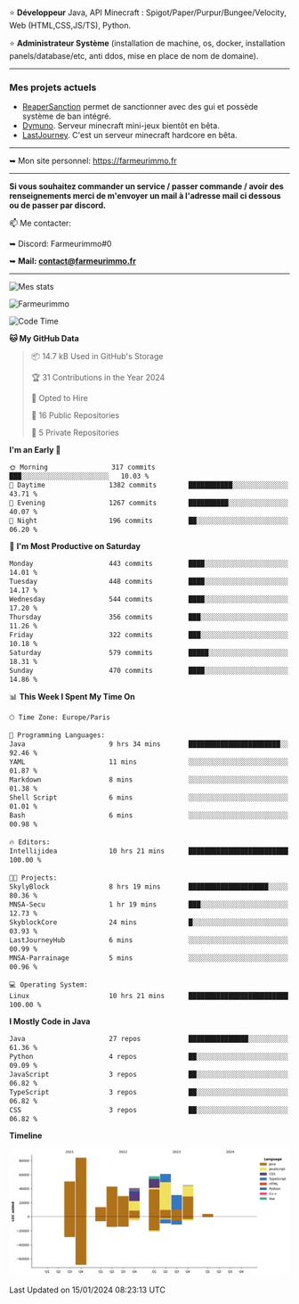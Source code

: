 ⭐ **Développeur** Java, API Minecraft : Spigot/Paper/Purpur/Bungee/Velocity, Web (HTML,CSS,JS/TS), Python.

⭐ **Administrateur Système** (installation de machine, os, docker, installation panels/database/etc, anti ddos, mise en place de nom de domaine).

---

### Mes projets actuels
- [ReaperSanction](https://www.spigotmc.org/resources/reapersanction.89580/) permet de sanctionner avec des gui et possède système de ban intégré.
- [Dymuno](https://discord.gg/dymuno-community-986460742293282886). Serveur minecraft mini-jeux bientôt en bêta.
- [LastJourney](https://lastjourney.fr). C'est un serveur minecraft hardcore en bêta.

---

➥ Mon site personnel: https://farmeurimmo.fr

---

**Si vous souhaitez commander un service / passer commande / avoir des renseignements merci de m'envoyer un mail à l'adresse mail ci dessous ou de passer par discord.**

📫 Me contacter:
 
   ➥ Discord: Farmeurimmo#0
   
   ➥ **Mail: contact@farmeurimmo.fr**

---

![Mes stats](https://github-readme-stats.farmeurimmo.fr/api?username=Farmeurimmo&count_private=true&show_icons=true&theme=radical)

<img src="https://komarev.com/ghpvc/?username=Farmeurimmo" alt="Farmeurimmo" />

<!--START_SECTION:waka-->
![Code Time](http://img.shields.io/badge/Code%20Time-1%2C117%20hrs%2042%20mins-blue)

**🐱 My GitHub Data** 

> 📦 14.7 kB Used in GitHub's Storage 
 > 
> 🏆 31 Contributions in the Year 2024
 > 
> 💼 Opted to Hire
 > 
> 📜 16 Public Repositories 
 > 
> 🔑 5 Private Repositories 
 > 
**I'm an Early 🐤** 

```text
🌞 Morning                317 commits         ███░░░░░░░░░░░░░░░░░░░░░░   10.03 % 
🌆 Daytime                1382 commits        ███████████░░░░░░░░░░░░░░   43.71 % 
🌃 Evening                1267 commits        ██████████░░░░░░░░░░░░░░░   40.07 % 
🌙 Night                  196 commits         ██░░░░░░░░░░░░░░░░░░░░░░░   06.20 % 
```
📅 **I'm Most Productive on Saturday** 

```text
Monday                   443 commits         ████░░░░░░░░░░░░░░░░░░░░░   14.01 % 
Tuesday                  448 commits         ████░░░░░░░░░░░░░░░░░░░░░   14.17 % 
Wednesday                544 commits         ████░░░░░░░░░░░░░░░░░░░░░   17.20 % 
Thursday                 356 commits         ███░░░░░░░░░░░░░░░░░░░░░░   11.26 % 
Friday                   322 commits         ███░░░░░░░░░░░░░░░░░░░░░░   10.18 % 
Saturday                 579 commits         █████░░░░░░░░░░░░░░░░░░░░   18.31 % 
Sunday                   470 commits         ████░░░░░░░░░░░░░░░░░░░░░   14.86 % 
```


📊 **This Week I Spent My Time On** 

```text
🕑︎ Time Zone: Europe/Paris

💬 Programming Languages: 
Java                     9 hrs 34 mins       ███████████████████████░░   92.46 % 
YAML                     11 mins             ░░░░░░░░░░░░░░░░░░░░░░░░░   01.87 % 
Markdown                 8 mins              ░░░░░░░░░░░░░░░░░░░░░░░░░   01.38 % 
Shell Script             6 mins              ░░░░░░░░░░░░░░░░░░░░░░░░░   01.01 % 
Bash                     6 mins              ░░░░░░░░░░░░░░░░░░░░░░░░░   00.98 % 

🔥 Editors: 
Intellijidea             10 hrs 21 mins      █████████████████████████   100.00 % 

🐱‍💻 Projects: 
SkylyBlock               8 hrs 19 mins       ████████████████████░░░░░   80.36 % 
MNSA-Secu                1 hr 19 mins        ███░░░░░░░░░░░░░░░░░░░░░░   12.73 % 
SkyblockCore             24 mins             █░░░░░░░░░░░░░░░░░░░░░░░░   03.93 % 
LastJourneyHub           6 mins              ░░░░░░░░░░░░░░░░░░░░░░░░░   00.99 % 
MNSA-Parrainage          5 mins              ░░░░░░░░░░░░░░░░░░░░░░░░░   00.96 % 

💻 Operating System: 
Linux                    10 hrs 21 mins      █████████████████████████   100.00 % 
```

**I Mostly Code in Java** 

```text
Java                     27 repos            ███████████████░░░░░░░░░░   61.36 % 
Python                   4 repos             ██░░░░░░░░░░░░░░░░░░░░░░░   09.09 % 
JavaScript               3 repos             ██░░░░░░░░░░░░░░░░░░░░░░░   06.82 % 
TypeScript               3 repos             ██░░░░░░░░░░░░░░░░░░░░░░░   06.82 % 
CSS                      3 repos             ██░░░░░░░░░░░░░░░░░░░░░░░   06.82 % 
```



**Timeline**

![Lines of Code chart](https://raw.githubusercontent.com/Farmeurimmo/Farmeurimmo/main/assets/bar_graph.png)


 Last Updated on 15/01/2024 08:23:13 UTC
<!--END_SECTION:waka-->

